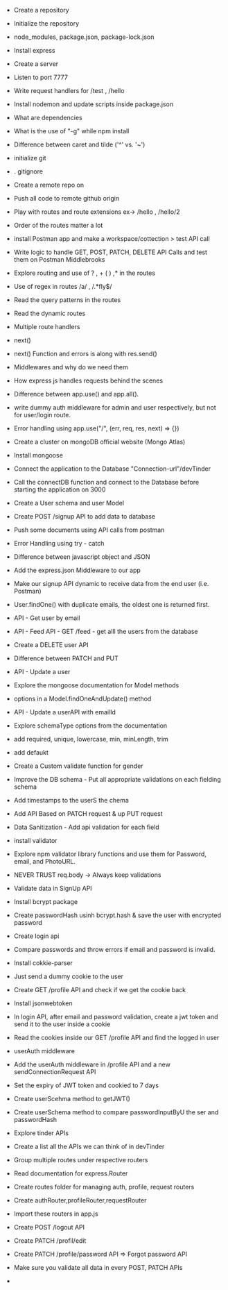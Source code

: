 - Create a repository
- Initialize the repository
- node_modules, package.json, package-lock.json
- Install express
- Create a server
- Listen to port 7777
- Write request handlers for /test , /hello
- Install nodemon and update scripts inside package.json
- What are dependencies
- What is the use of "-g" while npm install
- Difference between caret and tilde ('^' vs. '~')
- initialize git
- . gitignore
- Create a remote repo on
- Push all code to remote github origin
- Play with routes and route extensions ex-> /hello , /hello/2
- Order of the routes matter a lot
- install Postman app and make a workspace/cottection > test API call
- Write logic to handle GET, POST, PATCH, DELETE API Calls and test them on Postman Middlebrooks
- Explore routing and use of ? , + ( ) ,\* in the routes
- Use of regex in routes /a/ , /.\*fly$/
- Read the query patterns in the routes
- Read the dynamic routes
- Multiple route handlers
- next()
- next() Function and errors is along with res.send()
- Middlewares and why do we need them
- How express js handles requests behind the scenes
- Difference between app.use() and app.all().
- write dummy auth middleware for admin and user respectively, but not for user/login route.
- Error handling using app.use("/", (err, req, res, next) => {})
- Create a cluster on mongoDB official website (Mongo Atlas)
- Install mongoose
- Connect the application to the
  Database "Connection-url"/devTinder
- Call the connectDB function and connect to the Database before starting the application on 3000
- Create a User schema and user Model
- Create POST /signup API to add data to database
- Push some documents using API calls from postman
- Error Handling using try - catch
- Difference between javascript object and JSON
- Add the express.json Middleware to our app
- Make our signup API dynamic to receive data from the end user (i.e. Postman)
- User.findOne() with duplicate emails, the oldest one is returned first.
- API - Get user by email
- API - Feed API - GET /feed - get alll the users from the database
- Create a DELETE user API
- Difference between PATCH and PUT
- API - Update a user
- Explore the mongoose documentation for Model methods
- options in a Model.findOneAndUpdate() method
- API - Update a userAPI with emailId
- Explore schemaType options from the documentation
- add required, unique, lowercase, min, minLength, trim
- add defaukt
- Create a Custom validate function for gender
- Improve the DB schema - Put all appropriate validations on each fielding schema
- Add timestamps to the userS the chema
- Add API Based on PATCH request & up PUT request
- Data Sanitization - Add api validation for each field
- install validator
- Explore npm validator library functions and use them for Password, email, and PhotoURL.
- NEVER TRUST req.body -> Always keep validations
- Validate data in SignUp API
- Install bcrypt package
- Create passwordHash usinh bcrypt.hash & save the user with encrypted password
- Create login api
- Compare passwords and throw errors if email and password is invalid.
- Install cokkie-parser
- Just send a dummy cookie to the user
- Create GET /profile API and check if we get the cookie back
- Install jsonwebtoken
- In login API, after email and password validation, create a jwt token and send it to the user inside a cookie
- Read the cookies inside our GET /profile API and find the logged in user
- userAuth middleware
- Add the userAuth middleware in /profile API and a new sendConnectionRequest API
- Set the expiry of JWT token and cookied to 7 days
- Create userScehma method to getJWT()
- Create userSchema method to compare passwordInputByU the ser and passwordHash

- Explore tinder APIs
- Create a list all the APIs we can think of in devTinder
- Group multiple routes under respective routers
- Read documentation for express.Router
- Create routes folder for managing auth, profile, request routers
- Create authRouter,profileRouter,requestRouter
- Import these routers in app.js
- Create POST /logout API
- Create PATCH /profil/edit
- Create PATCH /profile/password API => Forgot password API
- Make sure you validate all data in every POST, PATCH APIs
-
